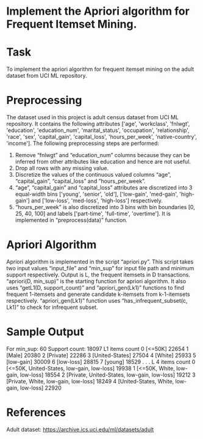 # Implement the Apriori algorithm for Frequent Itemset Mining.

Task
=============================================================================================================
To implement the apriori algorithm for frequent itemset mining on the adult dataset from UCI ML repository.


Preprocessing
=============================================================================================================
The dataset used in this project is adult census dataset from UCI ML repository. It contains the following attributes ['age', 'workclass', 'fnlwgt', 'education', 'education_num', 'marital_status', 'occupation', 'relationship', 'race', 'sex', 'capital_gain', 'capital_loss', 'hours_per_week', 'native-country', 'income']. The following preprocessing steps are performed:
1.	Remove “fnlwgt” and “education_num” columns because they can be inferred from other attributes like education and hence are not useful.
2.	Drop all rows with any missing value.
3.	Discretize the values of the continuous valued columns “age”, “capital_gain”, “capital_loss” and ”hours_per_week”.
4.	“age”, “capital_gain” and “capital_loss” attributes are discretized into 3 equal-width bins ['young', 'senior', 'old'], ['low-gain', 'med-gain', 'high-gain'] and ['low-loss', 'med-loss', 'high-loss'] respectively.
5.	“hours_per_week” is also discretized into 3 bins with bin boundaries [0, 25, 40, 100] and labels ['part-time', 'full-time', 'overtime'].
It is implemented in “preprocess(data)” function.


Apriori Algorithm
=============================================================================================================
Apriori algorithm is implemented in the script “apriori.py”.
This script takes two input values “input_file” and “min_sup” for input file path and minimum support respectively. Output is L, the frequent itemsets in D transactions.
“apriori(D, min_sup)” is the starting function for apriori algorithm. It also uses “getL1(D, support_count)” and “apriori_gen(Lk1)” functions to find frequent 1-itemsets and generate candidate k-itemsets from k-1-itemsets respectively. “apriori_gen(Lk1)” function uses “has_infrequent_subset(c, Lk1)” to check for infrequent subset.


Sample Output
=============================================================================================================
For min_sup: 60
Support count: 18097
L1              items  count
0          [<=50K]  22654
1           [Male]  20380
2        [Private]  22286
3  [United-States]  27504
4          [White]  25933
5       [low-gain]  30009
6       [low-loss]  28815
7          [young]  18529
.
.
.
L 4                                           items  count
0    [<=50K, United-States, low-gain, low-loss]  19938
1            [<=50K, White, low-gain, low-loss]  18554
2  [Private, United-States, low-gain, low-loss]  19212
3          [Private, White, low-gain, low-loss]  18249
4    [United-States, White, low-gain, low-loss]  22920


References
=============================================================================================================
Adult dataset: https://archive.ics.uci.edu/ml/datasets/adult